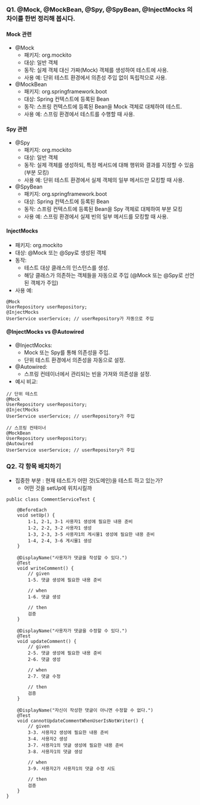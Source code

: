 ### Q1. @Mock, @MockBean, @Spy, @SpyBean, @InjectMocks 의 차이를 한번 정리해 봅시다.
#### Mock 관련
- @Mock 
  - 패키지: org.mockito 
  - 대상: 일반 객체 
  - 동작: 실제 객체 대신 가짜(Mock) 객체를 생성하여 테스트에 사용. 
  - 사용 예: 단위 테스트 환경에서 의존성 주입 없이 독립적으로 사용.
- @MockBean 
  - 패키지: org.springframework.boot 
  - 대상: Spring 컨텍스트에 등록된 Bean 
  - 동작: 스프링 컨텍스트에 등록된 Bean을 Mock 객체로 대체하여 테스트. 
  - 사용 예: 스프링 환경에서 테스트를 수행할 때 사용. 

#### Spy 관련
- @Spy 
  - 패키지: org.mockito 
  - 대상: 일반 객체 
  - 동작: 실제 객체를 생성하되, 특정 메서드에 대해 행위와 결과를 지정할 수 있음 (부분 모킹)
  - 사용 예: 단위 테스트 환경에서 실제 객체의 일부 메서드만 모킹할 때 사용.
- @SpyBean
  - 패키지: org.springframework.boot
  - 대상: Spring 컨텍스트에 등록된 Bean
  - 동작: 스프링 컨텍스트에 등록된 Bean을 Spy 객체로 대체하여 부분 모킹
  - 사용 예: 스프링 환경에서 실제 빈의 일부 메서드를 모킹할 때 사용.

#### InjectMocks
- 패키지: org.mockito 
- 대상: @Mock 또는 @Spy로 생성된 객체 
- 동작:
  - 테스트 대상 클래스의 인스턴스를 생성. 
  - 해당 클래스가 의존하는 객체들을 자동으로 주입 (@Mock 또는 @Spy로 선언된 객체가 주입)
- 사용 예:
```
@Mock
UserRepository userRepository;
@InjectMocks
UserService userService; // userRepository가 자동으로 주입
```

#### @InjectMocks vs @Autowired
- @InjectMocks:
  - Mock 또는 Spy를 통해 의존성을 주입.
  - 단위 테스트 환경에서 의존성을 자동으로 설정. 
- @Autowired:
  - 스프링 컨테이너에서 관리되는 빈을 가져와 의존성을 설정.
- 예시 비교:

```
// 단위 테스트
@Mock
UserRepository userRepository;
@InjectMocks
UserService userService; // userRepository가 주입

// 스프링 컨테이너
@MockBean
UserRepository userRepository;
@Autowired
UserService userService; // userRepository가 주입
```

### Q2. 각 항목 배치하기

- 집중한 부분 : 현재 테스트가 어떤 것(도메인)을 테스트 하고 있는가?
  - 어떤 것을 setUp에 위치시킬까

```
public class CommentServiceTest {

    @BeforeEach
    void setUp() {
        1-1, 2-1, 3-1 사용자1 생성에 필요한 내용 준비
        1-2, 2-2, 3-2 사용자1 생성
        1-3, 2-3, 3-5 사용자1의 게시물1 생성에 필요한 내용 준비
        1-4, 2-4, 3-6 게시물1 생성
    }

    @DisplayName("사용자가 댓글을 작성할 수 있다.")
    @Test
    void writeComment() {
        // given
        1-5. 댓글 생성에 필요한 내용 준비

        // when
        1-6. 댓글 생성

        // then
        검증
    }

    @DisplayName("사용자가 댓글을 수정할 수 있다.")
    @Test
    void updateComment() {
        // given
        2-5. 댓글 생성에 필요한 내용 준비
        2-6. 댓글 생성

        // when
        2-7. 댓글 수정

        // then
        검증
    }

    @DisplayName("자신이 작성한 댓글이 아니면 수정할 수 없다.")
    @Test
    void cannotUpdateCommentWhenUserIsNotWriter() {
        // given
        3-3. 사용자2 생성에 필요한 내용 준비
        3-4. 사용자2 생성
        3-7. 사용자1의 댓글 생성에 필요한 내용 준비
        3-8. 사용자1의 댓글 생성

        // when
        3-9. 사용자2가 사용자1의 댓글 수정 시도

        // then
        검증
    }
}
```
